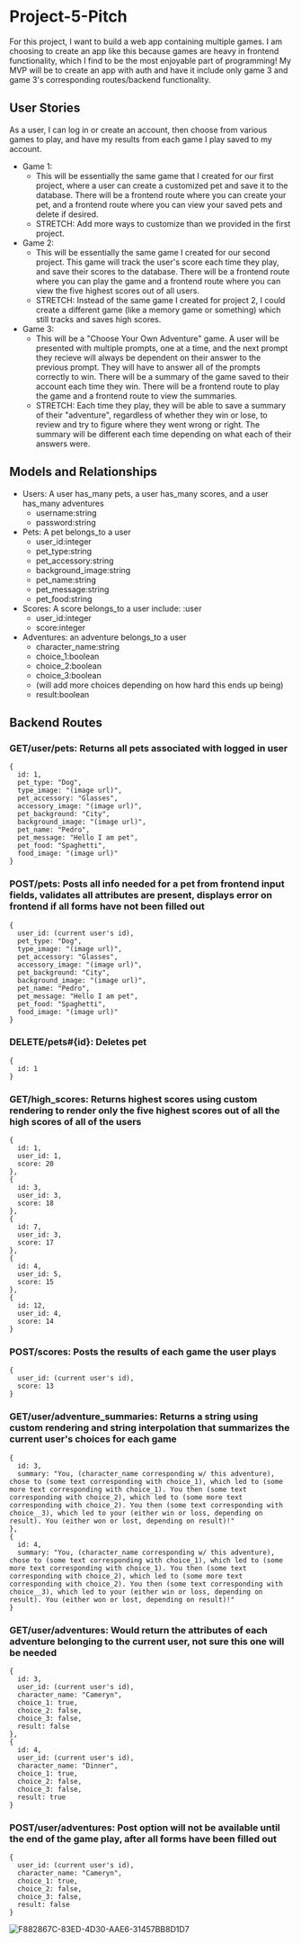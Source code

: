# Project-5-Pitch
For this project, I want to build a web app containing multiple games. I am choosing to create an app like this because games are heavy in frontend functionality, which I find to be the most enjoyable part of programming! My MVP will be to create an app with auth and have it include only game 3 and game 3's corresponding routes/backend functionality.

## User Stories
  As a user, I can log in or create an account, then choose from various games to play, and have my results from each game I play saved to my account.
  - Game 1:
    - This will be essentially the same game that I created for our first project, where a user can create a customized pet and save it to the database. There will be a frontend route where you can create your pet, and a frontend route where you can view your saved pets and delete if desired.
    - STRETCH: Add more ways to customize than we provided in the first project.
  - Game 2:
    - This will be essentially the same game I created for our second project. This game will track the user's score each time they play, and save their scores to the database. There will be a frontend route where you can play the game and a frontend route where you can view the five highest scores out of all users.
     - STRETCH: Instead of the same game I created for project 2, I could create a different game (like a memory game or something) which still tracks and saves high scores.
  - Game 3:
    - This will be a "Choose Your Own Adventure" game. A user will be presented with multiple prompts, one at a time, and the next prompt they recieve will always be dependent on their answer to the previous prompt. They will have to answer all of the prompts correctly to win. There will be a summary of the game saved to their account each time they win. There will be a frontend route to play the game and a frontend route to view the summaries.
    - STRETCH: Each time they play, they will be able to save a summary of their "adventure", regardless of whether they win or lose, to review and try to figure where they went wrong or right. The summary will be different each time depending on what each of their answers were.
    
## Models and Relationships
  - Users: A user has_many pets, a user has_many scores, and a user has_many adventures
    - username:string
    - password:string
  - Pets: A pet belongs_to a user
    - user_id:integer
    - pet_type:string
    - pet_accessory:string
    - background_image:string
    - pet_name:string
    - pet_message:string
    - pet_food:string
  - Scores: A score belongs_to a user include: :user
    - user_id:integer
    - score:integer
 - Adventures: an adventure belongs_to a user
    - character_name:string
    - choice_1:boolean
    - choice_2:boolean
    - choice_3:boolean
    - (will add more choices depending on how hard this ends up being)
    - result:boolean
    
## Backend Routes
  ### GET/user/pets: Returns all pets associated with logged in user
    {
      id: 1,
      pet_type: "Dog",
      type_image: "(image url)",
      pet_accessory: "Glasses",
      accessory_image: "(image url)",
      pet_background: "City",
      background_image: "(image url)",
      pet_name: "Pedro",
      pet_message: "Hello I am pet",
      pet_food: "Spaghetti",
      food_image: "(image url)"
    }
  ### POST/pets: Posts all info needed for a pet from frontend input fields, validates all attributes are present, displays error on frontend if all forms have not been filled out
    {
      user_id: (current user's id),
      pet_type: "Dog",
      type_image: "(image url)",
      pet_accessory: "Glasses",
      accessory_image: "(image url)",
      pet_background: "City",
      background_image: "(image url)",
      pet_name: "Pedro",
      pet_message: "Hello I am pet",
      pet_food: "Spaghetti",
      food_image: "(image url)"
    }
  ### DELETE/pets#{id}: Deletes pet
    {
      id: 1
    }
  
  ### GET/high_scores: Returns highest scores using custom rendering to render only the five highest scores out of all the high scores of all of the users
    {
      id: 1,
      user_id: 1,
      score: 20
    },
    {
      id: 3,
      user_id: 3,
      score: 18
    },
    {
      id: 7,
      user_id: 3,
      score: 17
    },
    {
      id: 4,
      user_id: 5,
      score: 15
    },
    {
      id: 12,
      user_id: 4,
      score: 14
    }
  ### POST/scores: Posts the results of each game the user plays
    {
      user_id: (current user's id), 
      score: 13
    }
    
  ### GET/user/adventure_summaries: Returns a string using custom rendering and string interpolation that summarizes the current user's choices for each game
    {
      id: 3,
      summary: "You, (character_name corresponding w/ this adventure), chose to (some text corresponding with choice_1), which led to (some more text corresponding with choice_1). You then (some text corresponding with choice_2), which led to (some more text corresponding with choice_2). You then (some text corresponding with choice__3), which led to your (either win or loss, depending on result). You (either won or lost, depending on result)!"
    },
    {
      id: 4,
      summary: "You, (character_name corresponding w/ this adventure), chose to (some text corresponding with choice_1), which led to (some more text corresponding with choice_1). You then (some text corresponding with choice_2), which led to (some more text corresponding with choice_2). You then (some text corresponding with choice__3), which led to your (either win or loss, depending on result). You (either won or lost, depending on result)!"
    }
  ### GET/user/adventures: Would return the attributes of each adventure belonging to the current user, not sure this one will be needed
    {
      id: 3,
      user_id: (current user's id),
      character_name: "Cameryn",
      choice_1: true,
      choice_2: false,
      choice_3: false,
      result: false
    },
    {
      id: 4,
      user_id: (current user's id),
      character_name: "Dinner",
      choice_1: true,
      choice_2: false,
      choice_3: false,
      result: true
    }
  ### POST/user/adventures: Post option will not be available until the end of the game play, after all forms have been filled out
    {
      user_id: (current user's id),
      character_name: "Cameryn",
      choice_1: true,
      choice_2: false,
      choice_3: false,
      result: false
    }
   

![F882867C-83ED-4D30-AAE6-31457BB8D1D7](https://user-images.githubusercontent.com/82423065/137009642-3f84e0ac-e0c4-46d4-8757-a1e9f90f5d0e.jpeg)

      
      
